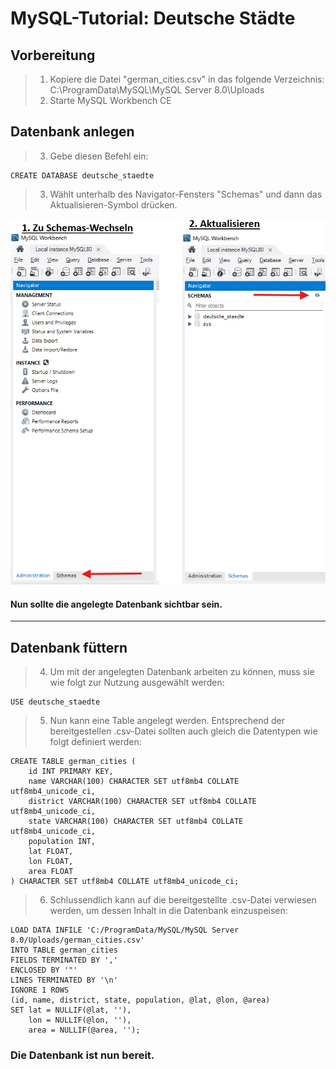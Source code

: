 # MySQL-Tutorial: Deutsche Städte

## Vorbereitung

>1. Kopiere die Datei "german_cities.csv" in das folgende Verzeichnis:
C:\ProgramData\MySQL\MySQL Server 8.0\Uploads
>2. Starte MySQL Workbench CE

## Datenbank anlegen
>3. Gebe diesen Befehl ein:
```code
CREATE DATABASE deutsche_staedte
```
>3. Wählt unterhalb des Navigator-Fensters "Schemas" und dann das Aktualisieren-Symbol drücken.

![alt text](https://github.com/devrimdevelopment/mysql-tutorial/blob/main/image-1.png?raw=true)
#### Nun sollte die angelegte Datenbank sichtbar sein.
---
## Datenbank füttern
>4. Um mit der angelegten Datenbank arbeiten zu können, muss sie wie folgt zur Nutzung ausgewählt werden:
```code
USE deutsche_staedte
```
>5. Nun kann eine Table angelegt werden. Entsprechend der bereitgestellen .csv-Datei sollten auch gleich die Datentypen wie folgt definiert werden:
```code
CREATE TABLE german_cities (
    id INT PRIMARY KEY,
    name VARCHAR(100) CHARACTER SET utf8mb4 COLLATE utf8mb4_unicode_ci,
    district VARCHAR(100) CHARACTER SET utf8mb4 COLLATE utf8mb4_unicode_ci,
    state VARCHAR(100) CHARACTER SET utf8mb4 COLLATE utf8mb4_unicode_ci,
    population INT,
    lat FLOAT,
    lon FLOAT,
    area FLOAT
) CHARACTER SET utf8mb4 COLLATE utf8mb4_unicode_ci;
```
>6. Schlussendlich kann auf die bereitgestellte .csv-Datei verwiesen werden, um dessen Inhalt in die Datenbank einzuspeisen:
```code
LOAD DATA INFILE 'C:/ProgramData/MySQL/MySQL Server 8.0/Uploads/german_cities.csv'
INTO TABLE german_cities
FIELDS TERMINATED BY ',' 
ENCLOSED BY '"' 
LINES TERMINATED BY '\n'
IGNORE 1 ROWS
(id, name, district, state, population, @lat, @lon, @area)
SET lat = NULLIF(@lat, ''),
    lon = NULLIF(@lon, ''),
    area = NULLIF(@area, '');
```
### Die Datenbank ist nun bereit.
